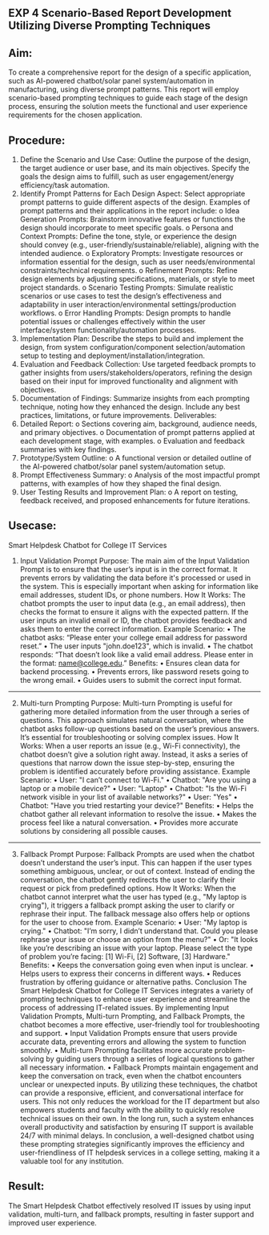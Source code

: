 ## EXP 4 Scenario-Based Report Development Utilizing Diverse Prompting Techniques
## Aim:
To create a comprehensive report for the design of a specific application, such as AI-powered chatbot/solar panel system/automation in manufacturing, using diverse prompt patterns. This report will employ scenario-based prompting techniques to guide each stage of the design process, ensuring the solution meets the functional and user experience requirements for the chosen application.
## Procedure:
1.	Define the Scenario and Use Case:
Outline the purpose of the design, the target audience or user base, and its main objectives. Specify the goals the design aims to fulfill, such as user engagement/energy efficiency/task automation.
2.	Identify Prompt Patterns for Each Design Aspect:
Select appropriate prompt patterns to guide different aspects of the design. Examples of prompt patterns and their applications in the report include:
o	Idea Generation Prompts: Brainstorm innovative features or functions the design should incorporate to meet specific goals.
o	Persona and Context Prompts: Define the tone, style, or experience the design should convey (e.g., user-friendly/sustainable/reliable), aligning with the intended audience.
o	Exploratory Prompts: Investigate resources or information essential for the design, such as user needs/environmental constraints/technical requirements.
o	Refinement Prompts: Refine design elements by adjusting specifications, materials, or style to meet project standards.
o	Scenario Testing Prompts: Simulate realistic scenarios or use cases to test the design’s effectiveness and adaptability in user interaction/environmental settings/production workflows.
o	Error Handling Prompts: Design prompts to handle potential issues or challenges effectively within the user interface/system functionality/automation processes.
3.	Implementation Plan:
Describe the steps to build and implement the design, from system configuration/component selection/automation setup to testing and deployment/installation/integration.
4.	Evaluation and Feedback Collection:
Use targeted feedback prompts to gather insights from users/stakeholders/operators, refining the design based on their input for improved functionality and alignment with objectives.
5.	Documentation of Findings:
Summarize insights from each prompting technique, noting how they enhanced the design. Include any best practices, limitations, or future improvements.
Deliverables:
1.	Detailed Report:
o	Sections covering aim, background, audience needs, and primary objectives.
o	Documentation of prompt patterns applied at each development stage, with examples.
o	Evaluation and feedback summaries with key findings.
2.	Prototype/System Outline:
o	A functional version or detailed outline of the AI-powered chatbot/solar panel system/automation setup.
3.	Prompt Effectiveness Summary:
o	Analysis of the most impactful prompt patterns, with examples of how they shaped the final design.
4.	User Testing Results and Improvement Plan:
o	A report on testing, feedback received, and proposed enhancements for future iterations.
## Usecase:
Smart Helpdesk Chatbot for College IT Services
1. Input Validation Prompt
Purpose:
The main aim of the Input Validation Prompt is to ensure that the user’s input is in the correct format. It prevents errors by validating the data before it's processed or used in the system. This is especially important when asking for information like email addresses, student IDs, or phone numbers.
How It Works:
The chatbot prompts the user to input data (e.g., an email address), then checks the format to ensure it aligns with the expected pattern. If the user inputs an invalid email or ID, the chatbot provides feedback and asks them to enter the correct information.
Example Scenario:
•	The chatbot asks: “Please enter your college email address for password reset.”
•	The user inputs "john.doe123", which is invalid.
•	The chatbot responds: “That doesn’t look like a valid email address. Please enter in the format: name@college.edu.”
Benefits:
•	Ensures clean data for backend processing.
•	Prevents errors, like password resets going to the wrong email.
•	Guides users to submit the correct input format.
________________________________________
2. Multi-turn Prompting
Purpose:
Multi-turn Prompting is useful for gathering more detailed information from the user through a series of questions. This approach simulates natural conversation, where the chatbot asks follow-up questions based on the user’s previous answers. It’s essential for troubleshooting or solving complex issues.
How It Works:
When a user reports an issue (e.g., Wi-Fi connectivity), the chatbot doesn’t give a solution right away. Instead, it asks a series of questions that narrow down the issue step-by-step, ensuring the problem is identified accurately before providing assistance.
Example Scenario:
•	User: "I can’t connect to Wi-Fi."
•	Chatbot: "Are you using a laptop or a mobile device?"
•	User: "Laptop"
•	Chatbot: "Is the Wi-Fi network visible in your list of available networks?"
•	User: "Yes"
•	Chatbot: "Have you tried restarting your device?"
Benefits:
•	Helps the chatbot gather all relevant information to resolve the issue.
•	Makes the process feel like a natural conversation.
•	Provides more accurate solutions by considering all possible causes.
________________________________________
3. Fallback Prompt
Purpose:
Fallback Prompts are used when the chatbot doesn’t understand the user’s input. This can happen if the user types something ambiguous, unclear, or out of context. Instead of ending the conversation, the chatbot gently redirects the user to clarify their request or pick from predefined options.
How It Works:
When the chatbot cannot interpret what the user has typed (e.g., "My laptop is crying"), it triggers a fallback prompt asking the user to clarify or rephrase their input. The fallback message also offers help or options for the user to choose from.
Example Scenario:
•	User: "My laptop is crying."
•	Chatbot: "I’m sorry, I didn’t understand that. Could you please rephrase your issue or choose an option from the menu?"
•	Or: "It looks like you’re describing an issue with your laptop. Please select the type of problem you’re facing: [1] Wi-Fi, [2] Software, [3] Hardware."
Benefits:
•	Keeps the conversation going even when input is unclear.
•	Helps users to express their concerns in different ways.
•	Reduces frustration by offering guidance or alternative paths.
Conclusion
The Smart Helpdesk Chatbot for College IT Services integrates a variety of prompting techniques to enhance user experience and streamline the process of addressing IT-related issues. By implementing Input Validation Prompts, Multi-turn Prompting, and Fallback Prompts, the chatbot becomes a more effective, user-friendly tool for troubleshooting and support.
•	Input Validation Prompts ensure that users provide accurate data, preventing errors and allowing the system to function smoothly.
•	Multi-turn Prompting facilitates more accurate problem-solving by guiding users through a series of logical questions to gather all necessary information.
•	Fallback Prompts maintain engagement and keep the conversation on track, even when the chatbot encounters unclear or unexpected inputs.
By utilizing these techniques, the chatbot can provide a responsive, efficient, and conversational interface for users. This not only reduces the workload for the IT department but also empowers students and faculty with the ability to quickly resolve technical issues on their own. In the long run, such a system enhances overall productivity and satisfaction by ensuring IT support is available 24/7 with minimal delays.
In conclusion, a well-designed chatbot using these prompting strategies significantly improves the efficiency and user-friendliness of IT helpdesk services in a college setting, making it a valuable tool for any institution.

## Result:
The Smart Helpdesk Chatbot effectively resolved IT issues by using input validation, multi-turn, and fallback prompts, resulting in faster support and improved user experience.

